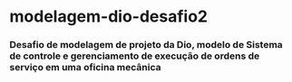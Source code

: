 # modelagem-dio-desafio2
### Desafio de modelagem de projeto da Dio, modelo de Sistema de controle e gerenciamento de execução de ordens de serviço em uma oficina mecânica
